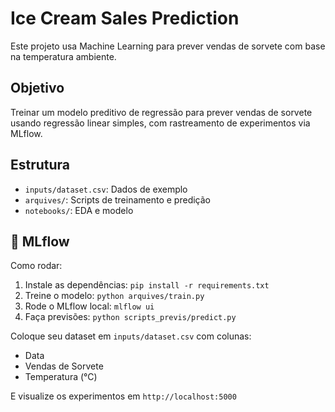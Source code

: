 # Ice Cream Sales Prediction

Este projeto usa Machine Learning para prever vendas de sorvete com base na temperatura ambiente.

## Objetivo

Treinar um modelo preditivo de regressão para prever vendas de sorvete usando regressão linear simples, com rastreamento de experimentos via MLflow.

## Estrutura

- `inputs/dataset.csv`: Dados de exemplo
- `arquives/`: Scripts de treinamento e predição
- `notebooks/`: EDA e modelo

## 🧪 MLflow

Como rodar:

1. Instale as dependências: `pip install -r requirements.txt`
2. Treine o modelo: `python arquives/train.py`
3. Rode o MLflow local: `mlflow ui`
4. Faça previsões: `python scripts_previs/predict.py`

Coloque seu dataset em `inputs/dataset.csv` com colunas:

- Data
- Vendas de Sorvete
- Temperatura (°C)

E visualize os experimentos em `http://localhost:5000`
